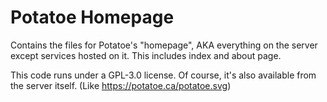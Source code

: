 Potatoe Homepage
================
Contains the files for Potatoe's "homepage", AKA everything on the server except services hosted on it. This includes index and about page.

This code runs under a GPL-3.0 license. Of course, it's also available from the server itself. (Like https://potatoe.ca/potatoe.svg)

